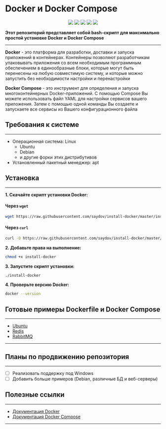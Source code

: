 # Docker и Docker Compose

<div align="center">
  <img src="https://img.shields.io/badge/Docker-19.03.13-blue?style=flat" />
  <img src="https://img.shields.io/badge/Docker%20Compose-1.27.4-blue?style=flat" />
  <img src="https://img.shields.io/badge/release-v1.0-blue?style=flat" />
  <img src="https://img.shields.io/badge/dev_branch-development-blue?style=flat" />
  <img src="https://img.shields.io/badge/license-MIT-blue?style=flat" />
</div>

**Этот репозиторий представляет собой bash-скрипт для максимально простой установке Docker и Docker Compose**

--- 

**Docker** - это платформа для разработки, доставки и запуска приложений в контейнерах. Контейнеры позволяют
разработчикам упаковывать приложения со всем необходимым программным обеспечением в единообразные блоки, которые могут
быть перенесены на любую совместимую систему, и которые можно запустить без необходимости настройки и перенастройки

**Docker Compose** - это инструмент для определения и запуска многоконтейнерных Docker-приложений. С помощью Compose Вы
можете использовать файл YAML для настройки сервисов вашего приложения. Затем с помощью одной команды Вы создаете и
запускаете все сервисы из Вашего конфигурационного файла

## Требования к системе

--- 

- Операционная система: Linux
    * Ubuntu
    * Debian
    * и другие форки этих дистрибутивов
- Установленный пакетный менеджер: apt

## Установка

---

**1. Скачайте скрипт установки Docker:**

#### Через `wget`

```sh
wget https://raw.githubusercontent.com/saydov/install-docker/master/install-docker
```

#### Через `curl`

```sh
curl -O https://raw.githubusercontent.com/saydov/install-docker/master/install-docker
```

**2. Добавьте права на выполнение:**

```sh
chmod +x install-docker
```

**3. Запустите скрипт установки:**

```sh
./install-docker
```

**4. Проверьте версию Docker:**

```sh
docker --version
```

## Готовые примеры Dockerfile и Docker Compose

---

- [Ubuntu](https://github.com/saydov/install-docker/tree/master/examples/ubuntu)
- [Redis](https://github.com/saydov/install-docker/tree/master/examples/redis)
- [RabbitMQ](https://github.com/saydov/install-docker/tree/master/examples/rabbitmq)

---

## Планы по продвижению репозитория

---

- [ ] Реализовать поддержку под Windows
- [ ] Добавить больше примеров (Debian, различные БД и веб-серверы)

## Полезные ссылки

---

- [Документация Docker](https://docs.docker.com)
- [Документация Docker Compose](https://docs.docker.com/compose/)

---
